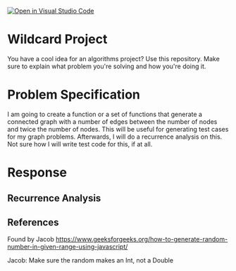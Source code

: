 [![Open in Visual Studio Code](https://classroom.github.com/assets/open-in-vscode-718a45dd9cf7e7f842a935f5ebbe5719a5e09af4491e668f4dbf3b35d5cca122.svg)](https://classroom.github.com/online_ide?assignment_repo_id=12804093&assignment_repo_type=AssignmentRepo)
# Wildcard Project

You have a cool idea for an algorithms project? Use this repository. Make sure
to explain what problem you're solving and how you're doing it.

# Problem Specification
I am going to create a function or a set of functions that generate a connected graph with a number of edges between the number of nodes and twice the number of nodes. This will be useful for generating test cases for my graph problems. Afterwards, I will do a recurrence analysis on this. Not sure how I will write test code for this, if at all.

# Response

## Recurrence Analysis

## References
Found by Jacob
https://www.geeksforgeeks.org/how-to-generate-random-number-in-given-range-using-javascript/

Jacob: Make sure the random makes an Int, not a Double